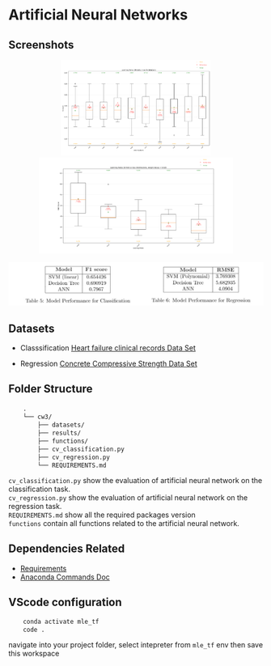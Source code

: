 # Artificial Neural Networks

## Screenshots
<p align="center" float="left">
  <img src="results\classification\test_f1_dist.png" height="190"/>
  <img src="results\regression\Figure_6.png" height="190"/>
</p>
<p align="center" float="left">
  <img src="results\result.jpg" width="700"/>
</p>

## Datasets
- Classsification
    [Heart failure clinical records Data Set](https://archive.ics.uci.edu/ml/datasets/Heart+failure+clinical+records)
    
- Regression
    [Concrete Compressive Strength Data Set](https://archive.ics.uci.edu/ml/datasets/Concrete+Compressive+Strength)

## Folder Structure
```
    .
    └── cw3/
        ├── datasets/
        ├── results/
        ├── functions/
        ├── cv_classification.py
        ├── cv_regression.py
        └── REQUIREMENTS.md
```
`cv_classification.py` show the evaluation of artificial neural network on the classification task.  
`cv_regression.py` show the evaluation of artificial neural network on the regression task.    
`REQUIREMENTS.md` show all the required packages version   
`functions` contain all functions related to the artificial neural network. 

## Dependencies Related
- [Requirements](REQUIREMENTS.md)
- [Anaconda Commands Doc](https://docs.conda.io/projects/conda/en/latest/user-guide/tasks/manage-environments.html)

## VScode configuration
```batch
    conda activate mle_tf
    code .
```
navigate into your project folder, 
select intepreter from `mle_tf` env then save this workspace
